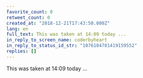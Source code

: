 ```yaml
---
favorite_count: 0
retweet_count: 0
created_at: "2018-12-21T17:43:50.000Z"
lang: en
full_text: This was taken at 14:09 today ...
in_reply_to_screen_name: coderbyheart
in_reply_to_status_id_str: "1076104781419159552"
replies: []
---
```


This was taken at 14:09 today ...
